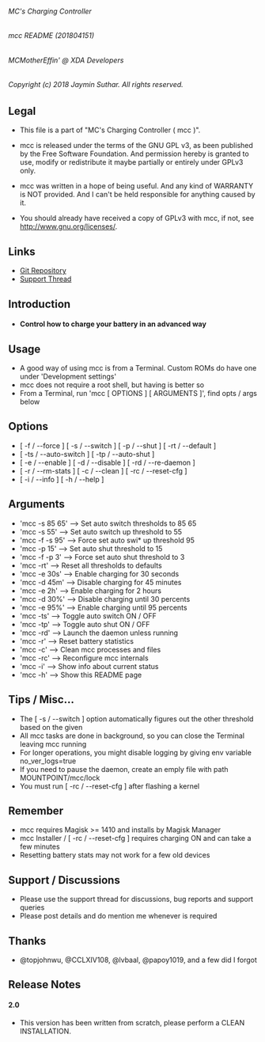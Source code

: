 ###### MC's Charging Controller
###### mcc README (201804151)
###### MCMotherEffin' @ XDA Developers

###### Copyright (c) 2018 Jaymin Suthar. All rights reserved.

## Legal

* This file is a part of "MC's Charging Controller ( mcc )".

* mcc is released under the terms of the GNU GPL v3, as been
   published by the Free Software Foundation. And permission
   hereby is granted to use, modify or redistribute it maybe
   partially or entirely under GPLv3 only.

* mcc was written in a hope of being useful. And any kind of
   WARRANTY is NOT provided. And I can't be held responsible
   for anything caused by it.

* You should already have received a copy of GPLv3 with mcc,
   if not, see <http://www.gnu.org/licenses/>.

## Links

* [Git Repository](https://github.com/Magisk-Modules-Repo/MC-s-Charging-Controller)
* [Support Thread](https://forum.xda-developers.com/apps/magisk/mcs-charging-controller-t3739371)

## Introduction

* #### Control how to charge your battery in an advanced way

## Usage

* A good way of using mcc is from a Terminal. Custom ROMs do
   have one under 'Development settings'
* mcc does not require a root shell, but having is better so
* From a Terminal, run 'mcc [ OPTIONS ] [ ARGUMENTS ]', find
   opts / args below

## Options

* [ -f / --force ] [ -s / --switch ] [ -p / --shut ]
   [ -rt / --default ]
* [ -ts / --auto-switch ] [ -tp / --auto-shut ]
* [ -e / --enable ] [ -d / --disable ] [ -rd / --re-daemon ]
* [ -r / --rm-stats ] [ -c / --clean ] [ -rc / --reset-cfg ]
* [ -i / --info ] [ -h / --help ]

## Arguments

* 'mcc -s 85 65'   -->   Set auto switch thresholds to 85 65
* 'mcc -s 55'      -->   Set auto switch up threshold to 55
* 'mcc -f -s 95'   -->   Force set auto swi* up threshold 95
* 'mcc -p 15'      -->   Set auto shut threshold to 15
* 'mcc -f -p 3'    -->   Force set auto shut threshold to 3
* 'mcc -rt'        -->   Reset all thresholds to defaults
* 'mcc -e 30s'     -->   Enable charging for 30 seconds
* 'mcc -d 45m'     -->   Disable charging for 45 minutes
* 'mcc -e 2h'      -->   Enable charging for 2 hours
* 'mcc -d 30%'     -->   Disable charging until 30 percents
* 'mcc -e 95%'     -->   Enable charging until 95 percents
* 'mcc -ts'        -->   Toggle auto switch ON / OFF
* 'mcc -tp'        -->   Toggle auto shut ON / OFF
* 'mcc -rd'        -->   Launch the daemon unless running
* 'mcc -r'         -->   Reset battery statistics
* 'mcc -c'         -->   Clean mcc processes and files
* 'mcc -rc'        -->   Reconfigure mcc internals
* 'mcc -i'         -->   Show info about current status
* 'mcc -h'         -->   Show this README page

## Tips / Misc...

* The [ -s / --switch ] option automatically figures out the
   other threshold based on the given
* All mcc tasks are done in background, so you can close the
   Terminal leaving mcc running
* For longer operations, you might disable logging by giving
   env variable no_ver_logs=true
* If you need to pause the daemon, create an emply file with
   path MOUNTPOINT/mcc/lock
* You must run [ -rc / --reset-cfg ] after flashing a kernel

## Remember

* mcc requires Magisk >= 1410 and installs by Magisk Manager
* mcc Installer / [ -rc / --reset-cfg ] requires charging ON
   and can take a few minutes
* Resetting battery stats may not work for a few old devices

## Support / Discussions

* Please use the support thread for discussions, bug reports
   and support queries
* Please post details and do mention me whenever is required

## Thanks

* @topjohnwu, @CCLXIV108, @lvbaal, @papoy1019, and a few did
   I forgot

## Release Notes

#### 2.0

* This version has been written from scratch, please perform
   a CLEAN INSTALLATION.
